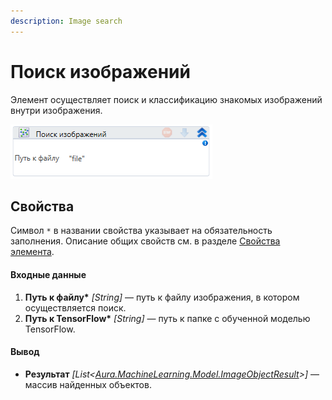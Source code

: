 ```yaml
---
description: Image search
---
```



# Поиск изображений

Элемент осуществляет поиск и классификацию знакомых изображений внутри изображения.

![](<../../../.gitbook/assets/image (29).png>)


## Свойства
Символ `*` в названии свойства указывает на обязательность заполнения. Описание общих свойств см. в разделе [Свойства элемента](https://docs.primo-rpa.ru/primo-rpa/primo-studio/process/elements#svoistva-elementa).

#### Входные данные

1. **Путь к файлу\*** *[String]* — путь к файлу изображения, в котором осуществляется поиск.
2. **Путь к TensorFlow\*** *[String]* — путь к папке с обученной моделью TensorFlow.

#### Вывод

* **Результат** *[List<[Aura.MachineLearning.Model.ImageObjectResult](https://docs.primo-rpa.ru/primo-rpa/g_elements/el_extra/els_machine_learning/datatypes/imageobjectresult)>]* — массив найденных объектов.



